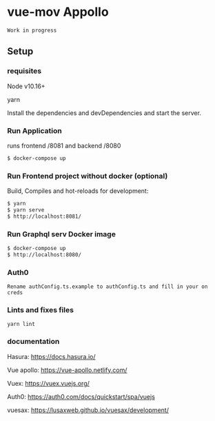 # vue-mov Appollo

    Work in progress

## Setup

### requisites

Node v10.16+

yarn

Install the dependencies and devDependencies and start the server.

### Run Application
runs frontend /8081 and backend /8080
```sh
$ docker-compose up
```


### Run Frontend project without docker (optional)

Build, Compiles and hot-reloads for development:

```sh
$ yarn
$ yarn serve
$ http://localhost:8081/
```

### Run Graphql serv Docker image

```sh
$ docker-compose up
$ http://localhost:8080/
```

### Auth0

```
Rename authConfig.ts.example to authConfig.ts and fill in your on creds
```

### Lints and fixes files

```
yarn lint
```

### documentation

Hasura: https://docs.hasura.io/

Vue apollo: https://vue-apollo.netlify.com/

Vuex: https://vuex.vuejs.org/

Auth0: https://auth0.com/docs/quickstart/spa/vuejs

vuesax: https://lusaxweb.github.io/vuesax/development/
